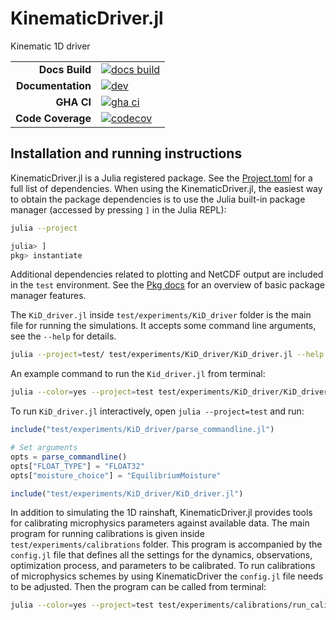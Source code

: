 # KinematicDriver.jl

Kinematic 1D driver

|||
|---------------------:|:----------------------------------------------|
| **Docs Build**       | [![docs build][docs-bld-img]][docs-bld-url]   |
| **Documentation**    | [![dev][docs-dev-img]][docs-dev-url]          |
| **GHA CI**           | [![gha ci][gha-ci-img]][gha-ci-url]           |
| **Code Coverage**    | [![codecov][codecov-img]][codecov-url]        |

[docs-bld-img]: https://github.com/CliMA/KinematicDriver.jl/actions/workflows/docs.yml/badge.svg
[docs-bld-url]: https://github.com/CliMA/KinematicDriver.jl/actions/workflows/docs.yml

[docs-dev-img]: https://img.shields.io/badge/docs-dev-blue.svg
[docs-dev-url]: https://CliMA.github.io/KinematicDriver.jl/dev/

[gha-ci-img]: https://github.com/CliMA/KinematicDriver.jl/actions/workflows/ci.yml/badge.svg
[gha-ci-url]: https://github.com/CliMA/KinematicDriver.jl/actions/workflows/ci.yml

[codecov-img]: https://codecov.io/gh/CliMA/KinematicDriver.jl/branch/main/graph/badge.svg
[codecov-url]: https://codecov.io/gh/CliMA/KinematicDriver.jl

## Installation and running instructions

KinematicDriver.jl is a Julia registered package.
See the [Project.toml](https://github.com/CliMA/CloudMicrophysics.jl/blob/main/Project.toml)
  for a full list of dependencies.
When using the KinematicDriver.jl,
  the easiest way to obtain the package dependencies
  is to use the Julia built-in package manager
  (accessed by pressing `]` in the Julia REPL):
```bash
julia --project

julia> ]
pkg> instantiate
```
Additional dependencies related to plotting and NetCDF output are
  included in the `test` environment.
See the [Pkg docs](https://docs.julialang.org/en/v1/stdlib/Pkg/)
  for an overview of basic package manager features.

The `KiD_driver.jl` inside `test/experiments/KiD_driver` folder is
  the main file for running the simulations.
It accepts some command line arguments,
  see the `--help` for details.
```bash
julia --project=test/ test/experiments/KiD_driver/KiD_driver.jl --help
```

An example command to run the `Kid_driver.jl` from terminal:
```bash
julia --color=yes --project=test test/experiments/KiD_driver/KiD_driver.jl --moisture_choice=NonEquilibriumMoisture --precipitation_choice=Precipitation1M
```

To run `KiD_driver.jl` interactively, open `julia --project=test` and run:
```julia
include("test/experiments/KiD_driver/parse_commandline.jl")

# Set arguments
opts = parse_commandline()
opts["FLOAT_TYPE"] = "FLOAT32"
opts["moisture_choice"] = "EquilibriumMoisture"

include("test/experiments/KiD_driver/KiD_driver.jl")
```

In addition to simulating the 1D rainshaft, KinematicDriver.jl provides tools for calibrating microphysics parameters against available data. The main program for running calibrations is given inside `test/experiments/calibrations` folder. This program is accompanied by the `config.jl` file that defines all the settings for the dynamics, observations, optimization process, and parameters to be calibrated. To run calibrations of microphysics schemes by using KinematicDriver the `config.jl` file needs to be adjusted. Then the program can be called from terminal:
```bash
julia --color=yes --project=test test/experiments/calibrations/run_calibrations.jl
```
